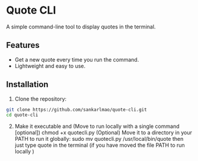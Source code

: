 # Quote CLI

A simple command-line tool to display quotes in the terminal.

## Features

- Get a new quote every time you run the command.
- Lightweight and easy to use.

## Installation

1. Clone the repository:

```bash
git clone https://github.com/sankarlmao/quote-cli.git
cd quote-cli
```
2. Make it executable and (Move to run locally with a single command [optional])
chmod +x quotecli.py
(Optional) Move it to a directory in your PATH to run it globally:
sudo mv quotecli.py /usr/local/bin/quote
then just type quote in the terminal (if you have moved the file PATH to run locally )
